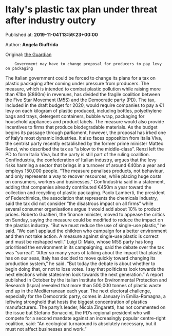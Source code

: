 
# Italy's plastic tax plan under threat after industry outcry

Published at: **2019-11-04T13:59:23+00:00**

Author: **Angela Giuffrida**

Original: [the Guardian](https://www.theguardian.com/world/2019/nov/04/italy-plastic-tax-plan-under-threat-after-industry-outcry)


        Government may have to change proposal for producers to pay levy on packaging
      
The Italian government could be forced to change its plans for a tax on plastic packaging after coming under pressure from producers.
The measure, which is intended to combat plastic pollution while raising more than €1bn (£860m) in revenues, has divided the fragile coalition between the Five Star Movement (M5S) and the Democratic party (PD).
The tax, included in the draft budget for 2020, would require companies to pay a €1 levy on each kilogram of plastic produced, including bottles, polyethylene bags and trays, detergent containers, bubble wrap, packaging for household appliances and product labels. The measure would also provide incentives to firms that produce biodegradable materials.
As the budget begins its passage through parliament, however, the proposal has irked one of Italy’s most dynamic industries. It also faces opposition from Italia Viva, the centrist party recently established by the former prime minister Matteo Renzi, who described the tax as “a blow to the middle-class”. Renzi left the PD to form Italia Viva, but the party is still part of the ruling coalition.
Confindustria, the confederation of Italian industry, argues that the levy risks harming a sector that brings in a turnover of around €40bn a year and employs 150,000 people.
“The measure penalises products, not behaviour, and only represents a way to recover resources, while placing huge costs on consumers, workers and businesses,” Confindustria said in a statement, adding that companies already contributed €450m a year toward the collection and recycling of plastic packaging.
Paolo Lamberti, the president of Federchimica, the association that represents the chemicals industry, said the tax did not consider “the disastrous impact on all firms” while several consumer organisations argue it would add about 10% to product prices.
Roberto Gualtieri, the finance minister, moved to appease the critics on Sunday, saying the measure could be modified to reduce the impact on the plastics industry.
“But we must reduce the use of single-use plastic,” he said. “We can’t applaud the children who campaign for a better environment and then not take action. A measure against single-use plastic is correct and must be reshaped well.”
Luigi Di Maio, whose M5S party has long prioritised the environment in its campaigning, said the debate over the tax was “surreal”.
“After so many years of talking about the impact that plastic has on our seas, Italy has decided to move quickly toward changing its production system,” he said. “But today the debate is about whether to begin doing that, or not to lose votes. I say that politicians look towards the next elections while statesmen look towards the next generation.”
A report published in October by the Italian Institute for Environmental Protection and Research (Ispra) revealed that more than 500,000 tonnes of plastic waste end up in the Mediterranean each year.
The next electoral challenge, especially for the Democratic party, comes in January in Emilia-Romagna, a leftwing stronghold that hosts the biggest concentration of plastics manufacturers. The party’s leader, Nicola Zingaretti, has not commented on the issue but Stefano Bonaccini, the PD’s regional president who will compete for a second mandate against an increasingly popular centre-right coalition, said: “An ecological turnaround is absolutely necessary, but it must not affect businesses and work.”
